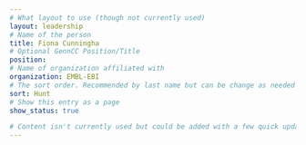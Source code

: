 ```yaml
---
# What layout to use (though not currently used)
layout: leadership
# Name of the person
title: Fiona Cunningha
# Optional GennCC Position/Title
position:
# Name of organization affiliated with
organization: EMBL-EBI
# The sort order. Recommended by last name but can be change as needed
sort: Hunt
# Show this entry as a page
show_status: true

# Content isn't currently used but could be added with a few quick updates if needed to allow for bios
---
```

